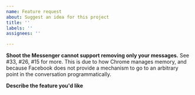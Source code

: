 ```yaml
---
name: Feature request
about: Suggest an idea for this project
title: ''
labels: ''
assignees: ''

---
```


**Shoot the Messenger cannot support removing only your messages.**
See #33, #26, #15 for more. This is due to how Chrome manages memory, and because Facebook does not provide a mechanism to go to an arbitrary point in the conversation programmatically. 

**Describe the feature you'd like**
